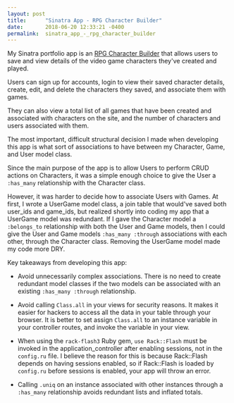 ```yaml
---
layout: post
title:      "Sinatra App - RPG Character Builder"
date:       2018-06-20 12:33:21 -0400
permalink:  sinatra_app_-_rpg_character_builder
---
```



My Sinatra portfolio app is an [RPG Character Builder](http://https://github.com/VictoriaMeng/rpg-character-builder) that allows users to save and view details of the video game characters they've created and played. 

Users can sign up for accounts, login to view their saved character details, create, edit, and delete the characters they saved, and associate them with games. 

They can also view a total list of all games that have been created and associated with characters on the site, and the number of characters and users associated with them.

The most important, difficult structural decision I made when developing this app is what sort of associations to have between my Character, Game, and User model class.

Since the main purpose of the app is to allow Users to perform CRUD actions on Characters, it was a simple enough choice to give the User a `:has_many` relationship with the Character class. 

However, it was harder to decide how to associate Users with Games. At first, I wrote a UserGame model class, a join table that would've saved both user_ids and game_ids, but realized shortly into coding my app that a UserGame model was redundant. If I gave the Character model a `:belongs_to` relationship with both the User and Game models, then I could give the User and Game models `:has_many :through` associations with each other, through the Character class. Removing the UserGame model made my code more DRY.

Key takeaways from developing this app:

* Avoid unnecessarily complex associations. There is no need to create redundant model classes if the two models can be associated with an existing `:has_many :through` relationship.

* Avoid calling `Class.all` in your views for security reasons. It makes it easier for hackers to access all the data in your table through your browser. It is better to set assign `Class.all` to an instance variable in your controller routes, and invoke the variable in your view.

* When using the `rack-flash3` Ruby gem, `use Rack::Flash` must be invoked in the application_controller after enabling sessions, not in the `config.ru` file. I believe the reason for this is because Rack::Flash depends on having sessions enabled, so if Rack::Flash is loaded by `config.ru` before sessions is enabled, your app will throw an error.

* Calling `.uniq` on an instance associated with other instances through a `:has_many` relationship avoids redundant lists and inflated totals.
